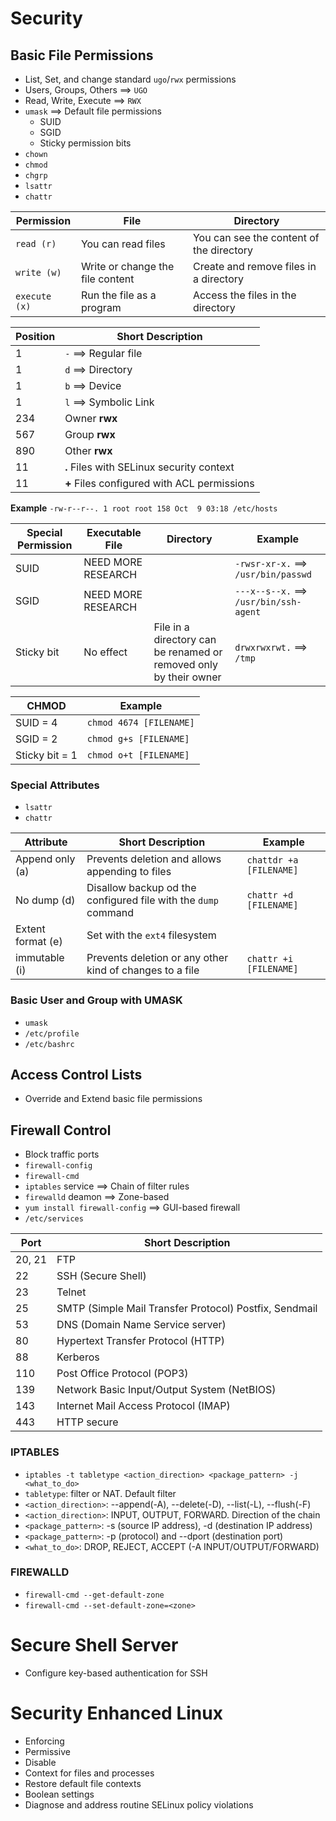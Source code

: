 # Security

## Basic File Permissions
- List, Set, and change standard `ugo`/`rwx` permissions
- Users, Groups, Others ==> `UGO`
- Read, Write, Execute ==> `RWX`
- `umask` ==> Default file permissions
  - SUID
  - SGID
  - Sticky permission bits
- `chown`
- `chmod`
- `chgrp`
- `lsattr`
- `chattr`

Permission | File | Directory
--- | --- | ---
`read (r)` | You can read files | You can see the content of the directory
`write (w)` | Write or change the file content | Create and remove files in a directory
`execute (x)` | Run the file as a program | Access the files in the directory

| Position | Short Description |
|----|----|
|  1 |  `-` ==> Regular file |
|  1 |  `d` ==> Directory |
|  1 |  `b` ==> Device |
|  1 |  `l` ==> Symbolic Link |
| 234 | Owner **rwx** |
| 567 | Group **rwx** |
| 890 | Other **rwx** |
| 11  | **.** Files with SELinux security context |
| 11  | **+** Files configured with ACL permissions |

**Example**
`-rw-r--r--. 1 root root 158 Oct  9 03:18 /etc/hosts`

| Special Permission | Executable File | Directory | Example |
| --- | --- | --- | --- |
| SUID | NEED MORE RESEARCH | | `-rwsr-xr-x.` ==> `/usr/bin/passwd`|
| SGID | NEED MORE RESEARCH | | `---x--s--x.` ==> `/usr/bin/ssh-agent` |
| Sticky bit | No effect | File in a directory can be renamed or removed only by their owner | `drwxrwxrwt.` ==> `/tmp` |

| CHMOD | Example |
| --- | --- |
| SUID = 4 | `chmod 4674 [FILENAME]` |
| SGID = 2 | `chmod g+s [FILENAME]` |
| Sticky bit = 1 | `chmod o+t [FILENAME]` |

### Special Attributes
- `lsattr`
- `chattr`

| Attribute | Short Description | Example |
| --- | --- | --- |
| Append only (a) | Prevents deletion and allows appending to files | `chattdr +a [FILENAME]` |
| No dump (d) | Disallow backup od the configured file with the `dump` command | `chattr +d [FILENAME]` |
| Extent format (e) | Set with the `ext4` filesystem | |
| immutable (i) | Prevents deletion or any other kind of changes to a file | `chattr +i [FILENAME]` |

### Basic User and Group with UMASK
- `umask`
- `/etc/profile`
- `/etc/bashrc`

## Access Control Lists
- Override and Extend basic file permissions


## Firewall Control
- Block traffic ports
- `firewall-config`
- `firewall-cmd`
- `iptables` service ==> Chain of filter rules
- `firewalld` deamon ==> Zone-based
- `yum install firewall-config` ==> GUI-based firewall
- `/etc/services`

| Port | Short Description |
| --- | --- |
| 20, 21 | FTP |
| 22 | SSH (Secure Shell) |
| 23 | Telnet |
| 25 | SMTP (Simple Mail Transfer Protocol) Postfix, Sendmail |
| 53 | DNS (Domain Name Service server) |
| 80 | Hypertext Transfer Protocol (HTTP) |
| 88 | Kerberos |
| 110 | Post Office Protocol (POP3) |
| 139 | Network Basic Input/Output System (NetBIOS)|
| 143 | Internet Mail Access Protocol (IMAP) |
| 443 | HTTP secure |

### IPTABLES

- `iptables -t tabletype <action_direction> <package_pattern> -j <what_to_do>`
- `tabletype`: filter or NAT. Default filter
- `<action_direction>`: --append(-A), --delete(-D), --list(-L), --flush(-F)
- `<action_direction>`: INPUT, OUTPUT, FORWARD. Direction of the chain
- `<package_pattern>`: -s (source IP address), -d (destination IP address)
- `<package_pattern>`: -p (protocol) and --dport (destination port)
- `<what_to_do>`: DROP, REJECT, ACCEPT (-A INPUT/OUTPUT/FORWARD)

### FIREWALLD
- `firewall-cmd --get-default-zone`
- `firewall-cmd --set-default-zone=<zone>`

# Secure Shell Server
- Configure key-based authentication for SSH

# Security Enhanced Linux
- Enforcing
- Permissive
- Disable
- Context for files and processes
- Restore default file contexts
- Boolean settings
- Diagnose and address routine SELinux policy violations
